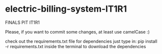 # electric-billing-system-IT1R1
FINALS PIT IT1R1

Please, if you want to commit some changes, at least use camelCase :)

check out the requirements.txt file for dependencies
just type in: pip install -r requirements.txt
inside the terminal to download the dependencies

